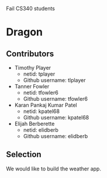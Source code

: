 Fail CS340 students
# Dragon

## Contributors
* Timothy Player
    * netid: tplayer
    * Github username: tlplayer
* Tanner Fowler
    * netid: tfowler6 
    * Github username: tfowler6
* Karan Pankaj Kumar Patel
    * netid: kpatel68
    * Github username: 	kpatel68
* Elijah Berberette
    * netid: elidberb
    * Github username: elidberb


## Selection

We would like to build the weather app.
